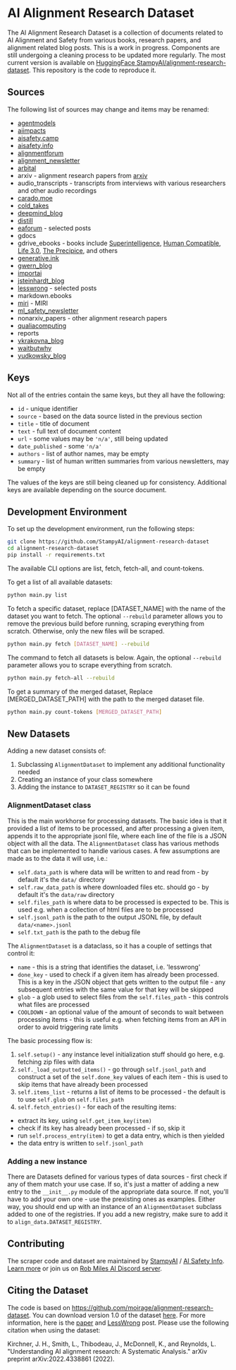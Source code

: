 # AI Alignment Research Dataset

The AI Alignment Research Dataset is a collection of documents related to AI Alignment and Safety from various books, research papers, and alignment related blog posts. This is a work in progress. Components are still undergoing a cleaning process to be updated more regularly. The most current version is available on [HuggingFace StampyAI/alignment-research-dataset](https://huggingface.co/datasets/StampyAI/alignment-research-dataset). This repository is the code to reproduce it.

## Sources

The following list of sources may change and items may be renamed:

- [agentmodels](https://agentmodels.org/)
- [aiimpacts](https://aiimpacts.org/)
- [aisafety.camp](https://aisafety.camp/)
- [aisafety.info](https://aisafety.info/)
- [alignmentforum](https://www.alignmentforum.org)
- [alignment_newsletter](https://rohinshah.com/alignment-newsletter/)
- [arbital](https://arbital.com/)
- arxiv - alignment research papers from [arxiv](https://arxiv.org/)
- audio_transcripts - transcripts from interviews with various researchers and other audio recordings
- [carado.moe](https://carado.moe/)
- [cold_takes](https://www.cold-takes.com/)
- [deepmind_blog](https://deepmindsafetyresearch.medium.com/)
- [distill](https://distill.pub/)
- [eaforum](https://forum.effectivealtruism.org/) - selected posts
- gdocs
- gdrive_ebooks - books include [Superintelligence](https://www.goodreads.com/book/show/20527133-superintelligence), [Human Compatible](https://www.goodreads.com/book/show/44767248-human-compatible), [Life 3.0](https://www.goodreads.com/book/show/34272565-life-3-0), [The Precipice](https://www.goodreads.com/book/show/50485582-the-precipice), and others
- [generative.ink](https://generative.ink/posts/)
- [gwern_blog](https://gwern.net/)
- [importai](https://importai.substack.com)
- [jsteinhardt_blog](https://jsteinhardt.wordpress.com/)
- [lesswrong](https://www.lesswrong.com/) - selected posts
- markdown.ebooks
- [miri](https://intelligence.org/) - MIRI
- [ml_safety_newsletter](https://newsletter.mlsafety.org)
- nonarxiv_papers - other alignment research papers
- [qualiacomputing](https://qualiacomputing.com/)
- reports
- [vkrakovna_blog](https://vkrakovna.wordpress.com)
- [waitbutwhy](https://waitbutwhy.com/)
- [yudkowsky_blog](https://www.yudkowsky.net/)

## Keys

Not all of the entries contain the same keys, but they all have the following:

- `id` - unique identifier
- `source` - based on the data source listed in the previous section
- `title` - title of document
- `text` - full text of document content
- `url` - some values may be `'n/a'`, still being updated
- `date_published` - some `'n/a'`
- `authors` - list of author names, may be empty
- `summary` - list of human written summaries from various newsletters, may be empty

The values of the keys are still being cleaned up for consistency. Additional keys are available depending on the source document.

## Development Environment

To set up the development environment, run the following steps:

```bash
git clone https://github.com/StampyAI/alignment-research-dataset
cd alignment-research-dataset
pip install -r requirements.txt
```

The available CLI options are list, fetch, fetch-all, and count-tokens.

To get a list of all available datasets:

```sh
python main.py list
```

To fetch a specific dataset, replace [DATASET_NAME] with the name of the dataset you want to fetch. The optional `--rebuild` parameter allows you to remove the previous build before running, scraping everything from scratch. Otherwise, only the new files will be scraped.

```sh
python main.py fetch [DATASET_NAME] --rebuild
```

The command to fetch all datasets is below. Again, the optional `--rebuild` parameter allows you to scrape everything from scratch.

```sh
python main.py fetch-all --rebuild
```

To get a summary of the merged dataset, Replace [MERGED_DATASET_PATH] with the path to the merged dataset file.

```sh
python main.py count-tokens [MERGED_DATASET_PATH]
```

## New Datasets

Adding a new dataset consists of:

1. Subclassing `AlignmentDataset` to implement any additional functionality needed
2. Creating an instance of your class somewhere
3. Adding the instance to `DATASET_REGISTRY` so it can be found

### AlignmentDataset class

This is the main workhorse for processing datasets. The basic idea is that it provided a list of items to be processed, and after processing a given item, appends it to the appropriate jsonl file, where each line of the file is a JSON object with all the data. The `AlignmentDataset` class has various methods that can be implemented to handle various cases. A few assumptions are made as to the data it will use, i.e.:

* `self.data_path` is where data will be written to and read from - by default it's the `data/` directory
* `self.raw_data_path` is where downloaded files etc. should go - by default it's the `data/raw` directory
* `self.files_path` is where data to be processed is expected to be. This is used e.g. when a collection of html files are to be processed
* `self.jsonl_path` is the path to the output JSONL file, by default `data/<name>.jsonl`
* `self.txt_path` is the path to the debug file

The `AlignmentDataset` is a dataclass, so it has a couple of settings that control it:

* `name` - this is a string that identifies the dataset, i.e. 'lesswrong'
* `done_key` - used to check if a given item has already been processed. This is a key in the JSON object that gets written to the output file - any subsequent entries with the same value for that key will be skipped
* `glob` - a glob used to select files from the `self.files_path` - this controls what files are processed
* `COOLDOWN` - an optional value of the amount of seconds to wait between processing items - this is useful e.g. when fetching items from an API in order to avoid triggering rate limits

The basic processing flow is:

1. `self.setup()` - any instance level initialization stuff should go here, e.g. fetching zip files with data
2. `self._load_outputted_items()` - go through `self.jsonl_path` and construct a set of the `self.done_key` values of each item - this is used to skip items that have already been processed
3. `self.items_list` - returns a list of items to be processed - the default is to use `self.glob` on `self.files_path`
4. `self.fetch_entries()` - for each of the resulting items:

* extract its key, using `self.get_item_key(item)`
* check if its key has already been processed - if so, skip it
* run `self.process_entry(item)` to get a data entry, which is then yielded
* the data entry is written to `self.jsonl_path`

### Adding a new instance

There are Datasets defined for various types of data sources - first check if any of them match your use case. If so, it's just a matter of adding a new entry to the `__init__.py` module of the appropriate data source. If not, you'll have to add your own one - use the prexisting ones as examples. Either way, you should end up with an instance of an `AlignmentDataset` subclass added to one of the registries. If you add a new registry, make sure to add it to `align_data.DATASET_REGISTRY`.

## Contributing

The scraper code and dataset are maintained by [StampyAI](http://stampy.ai) / [AI Safety Info](http://aisafety.info). [Learn more](https://coda.io/d/AI-Safety-Info_dfau7sl2hmG/Get-involved_susRF#_lufSr) or join us on [Rob Miles AI Discord server](https://discord.gg/vjFSCDyMCy).

## Citing the Dataset

The code is based on https://github.com/moirage/alignment-research-dataset. You can download version 1.0 of the dataset [here](https://the-eye.eu/public/AI/Alignment/moirage_alignment-research-dataset/). For more information, here is the [paper](https://arxiv.org/abs/2206.02841) and [LessWrong](https://www.lesswrong.com/posts/FgjcHiWvADgsocE34/a-descriptive-not-prescriptive-overview-of-current-ai) post. Please use the following citation when using the dataset:

Kirchner, J. H., Smith, L., Thibodeau, J., McDonnell, K., and Reynolds, L. "Understanding AI alignment research: A Systematic Analysis." arXiv preprint arXiv:2022.4338861 (2022).
